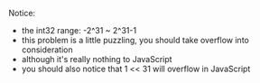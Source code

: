 Notice: 

- the int32 range: -2^31 ~ 2^31-1
- this problem is a little puzzling, you should take overflow into consideration
- although it's really nothing to JavaScript
- you should also notice that 1 << 31 will overflow in JavaScript